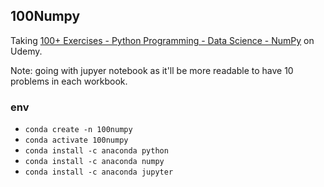 ## 100Numpy

Taking [100+ Exercises - Python Programming - Data Science - NumPy](https://www.udemy.com/course/100-exercises-python-programming-data-science-numpy/) on Udemy.

Note: going with jupyer notebook as it'll be more readable to have 10 problems in each workbook.

### env

- `conda create -n 100numpy`
- `conda activate 100numpy`
- `conda install -c anaconda python`
- `conda install -c anaconda numpy`
- `conda install -c anaconda jupyter`
